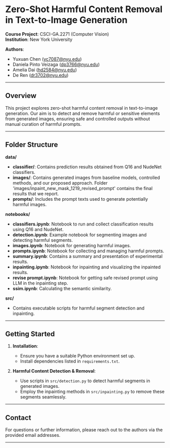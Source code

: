# Zero-Shot Harmful Content Removal in Text-to-Image Generation

**Course Project**: CSCI-GA.2271 (Computer Vision)  
**Institution**: New York University

**Authors**:  
- Yuxuan Chen ([yc7087@nyu.edu](mailto:yc7087@nyu.edu))  
- Daniela Pinto Veizaga ([dp3766@nyu.edu](mailto:dp3766@nyu.edu))  
- Amelia Dai ([hd2584@nyu.edu](mailto:hd2584@nyu.edu))  
- De Ren ([dr3702@nyu.edu](mailto:dr3702@nyu.edu))

---

## Overview

This project explores zero-shot harmful content removal in text-to-image generation. Our aim is to detect and remove harmful or sensitive elements from generated images, ensuring safe and controlled outputs without manual curation of harmful prompts.

---

## Folder Structure

**data/**
- **classifier/**: Contains prediction results obtained from Q16 and NudeNet classifiers.
- **images/**: Contains generated images from baseline models, controlled methods, and our proposed approach. Folder 'images/inpaint_new_mask_1219_revised_prompt' contains the final results that we report.
- **prompts/**: Includes the prompt texts used to generate potentially harmful images.

**notebooks/**
- **classifiers.ipynb**: Notebook to run and collect classification results using Q16 and NudeNet.
- **detection.ipynb**: Example notebook for segmenting images and detecting harmful segments.
- **images.ipynb**: Notebook for generating harmful images.
- **prompts.ipynb**: Notebook for collecting and managing harmful prompts.
- **summary.ipynb**: Contains a summary and presentation of experimental results.
- **inpainting.ipynb**: Notebook for inpainting and visualizing the inpainted results.
- **revise prompt.ipynb**: Notebook for getting safe revised prompt using LLM in the inpainting step.
- **ssim.ipynb**: Calculating the semantic similarity.

**src/**  
- Contains executable scripts for harmful segment detection and inpainting.

---

## Getting Started

1. **Installation**:  
   - Ensure you have a suitable Python environment set up.  
   - Install dependencies listed in `requirements.txt`.

2. **Harmful Content Detection & Removal**:  
   - Use scripts in `src/detection.py` to detect harmful segments in generated images.  
   - Employ the inpainting methods in `src/inpainting.py` to remove these segments seamlessly.

---

## Contact

For questions or further information, please reach out to the authors via the provided email addresses.

---  
